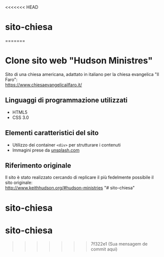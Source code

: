 <<<<<<< HEAD
# sito-chiesa
=======
# Clone sito web "Hudson Ministres"

Sito di una chiesa americana, adattato in italiano per la chiesa evangelica "Il Faro":  
https://www.chiesaevangelicailfaro.it/

## Linguaggi di programmazione utilizzati
- HTML5  
- CSS 3.0

## Elementi caratteristici del sito
- Utilizzo dei container `<div>` per strutturare i contenuti  
- Immagini prese da [unsplash.com](https://unsplash.com)

## Riferimento originale
Il sito è stato realizzato cercando di replicare il più fedelmente possibile il sito originale:  
http://www.keithhudson.org/#hudson-ministries
"# sito-chiesa" 
# sito-chiesa
# sito-chiesa
>>>>>>> 7f322e1 (Sua mensagem de commit aqui)
